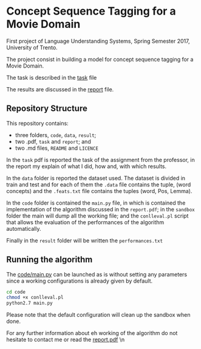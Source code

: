 # Concept Sequence Tagging for a Movie Domain
First project of Language Understanding Systems, Spring Semester 2017, University of Trento.

The project consist in building a model for concept sequence tagging for a Movie Domain.

The task is described in the [task](tasdk.pdf) file

The results are discussed in the [report](report.pdf) file.

## Repository Structure
This repository contains:
 - three folders, `code`, `data`, `result`; 
 - two .pdf, `task` and `report`; and
 - two .md files, `README` and `LICENCE`
 
In the `task` pdf is reported the task of the assignment from the professor, in the report my explain of what I did, how and, with which results.

In the `data` folder is reported the dataset used. The dataset is divided in train and test and for each of them the `.data` file contains the tuple, (word concepts) and the `.feats.txt` file contains the tuples (word, Pos, Lemma).
 
In the `code` folder is contained the `main.py` file, in which is contained the implementation of the algorithm discussed in the `report.pdf`; in the `sandbox` folder the main will dump all the working file; and the `conlleval.pl` script that allows the evaluation of the performances of the algorithm automatically.

Finally in the `result` folder will be written the `performances.txt` 

## Running the algorithm

The [code/main.py](code/main.py) can be launched as is without setting any parameters since a working configurations is already given by default. 

```bash
cd code
chmod +x conlleval.pl
python2.7 main.py
```

Please note that the default configuration will clean up the sandbox when done.

For any further information about eh working of the algorithm do not hesitate to contact me or read the [report.pdf](report.pdf)
\n
